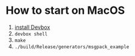 # How to start on MacOS
1. [install Devbox](https://www.jetpack.io/devbox/docs/installing_devbox/)
2. `devbox shell`
3. `make`
4. `./build/Release/generators/msgpack_example`
